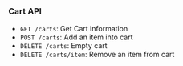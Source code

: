 ### Cart API

- `GET /carts`: Get Cart information
- `POST /carts`: Add an item into cart
- `DELETE /carts`: Empty cart
- `DELETE /carts/item`: Remove an item from cart